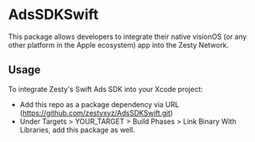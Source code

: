 # AdsSDKSwift

This package allows developers to integrate their native visionOS (or any other platform in the Apple ecosystem) app into the Zesty Network.

## Usage

To integrate Zesty's Swift Ads SDK into your Xcode project:

- Add this repo as a package dependency via URL (https://github.com/zestyxyz/AdsSDKSwift.git)
- Under Targets > YOUR_TARGET > Build Phases > Link Binary With Libraries, add this package as well.
